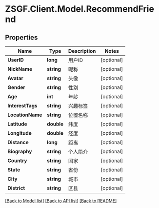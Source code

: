# ZSGF.Client.Model.RecommendFriend

## Properties

Name | Type | Description | Notes
------------ | ------------- | ------------- | -------------
**UserID** | **long** | 用户ID | [optional] 
**NickName** | **string** | 昵称 | [optional] 
**Avatar** | **string** | 头像 | [optional] 
**Gender** | **string** | 性别 | [optional] 
**Age** | **int** | 年龄 | [optional] 
**InterestTags** | **string** | 兴趣标签 | [optional] 
**LocationName** | **string** | 位置名称 | [optional] 
**Latitude** | **double** | 纬度 | [optional] 
**Longitude** | **double** | 经度 | [optional] 
**Distance** | **long** | 距离 | [optional] 
**Biography** | **string** | 个人简介 | [optional] 
**Country** | **string** | 国家 | [optional] 
**State** | **string** | 省份 | [optional] 
**City** | **string** | 城市 | [optional] 
**District** | **string** | 区县 | [optional] 

[[Back to Model list]](../../README.md#documentation-for-models) [[Back to API list]](../../README.md#documentation-for-api-endpoints) [[Back to README]](../../README.md)

